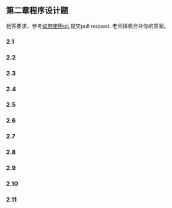 ## 第二章程序设计题
抢答要求，参考[如何使用git](https://github.com/xiufengcheng/DATASTRUCTURE/tree/master/tools_download/GitHub%20%E6%95%99%E7%A8%8B),提交pull request. 老师择机合并你的答案。

### 2.1

### 2.2 

### 2.3

### 2.4


### 2.5


### 2.6


### 2.7


### 2.8


### 2.9


### 2.10


### 2.11
